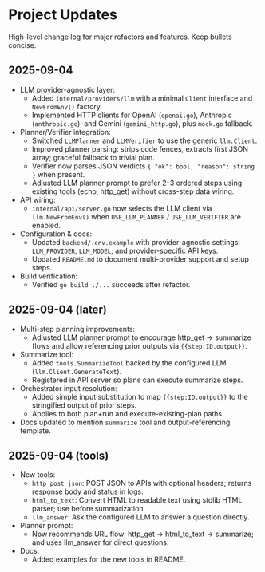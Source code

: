 # Project Updates

High-level change log for major refactors and features. Keep bullets concise.

## 2025-09-04

- LLM provider-agnostic layer:
  - Added `internal/providers/llm` with a minimal `Client` interface and `NewFromEnv()` factory.
  - Implemented HTTP clients for OpenAI (`openai.go`), Anthropic (`anthropic.go`), and Gemini (`gemini_http.go`), plus `mock.go` fallback.
- Planner/Verifier integration:
  - Switched `LLMPlanner` and `LLMVerifier` to use the generic `llm.Client`.
  - Improved planner parsing: strips code fences, extracts first JSON array; graceful fallback to trivial plan.
  - Verifier now parses JSON verdicts `{ "ok": bool, "reason": string }` when present.
  - Adjusted LLM planner prompt to prefer 2–3 ordered steps using existing tools (echo, http_get) without cross-step data wiring.
- API wiring:
  - `internal/api/server.go` now selects the LLM client via `llm.NewFromEnv()` when `USE_LLM_PLANNER` / `USE_LLM_VERIFIER` are enabled.
- Configuration & docs:
  - Updated `backend/.env.example` with provider-agnostic settings: `LLM_PROVIDER`, `LLM_MODEL`, and provider-specific API keys.
  - Updated `README.md` to document multi-provider support and setup steps.
- Build verification:
  - Verified `go build ./...` succeeds after refactor.

## 2025-09-04 (later)

- Multi-step planning improvements:
  - Adjusted LLM planner prompt to encourage http_get → summarize flows and allow referencing prior outputs via `{{step:ID.output}}`.
- Summarize tool:
  - Added `tools.SummarizeTool` backed by the configured LLM (`llm.Client.GenerateText`).
  - Registered in API server so plans can execute summarize steps.
- Orchestrator input resolution:
  - Added simple input substitution to map `{{step:ID.output}}` to the stringified output of prior steps.
  - Applies to both plan+run and execute-existing-plan paths.
 - Docs updated to mention `summarize` tool and output-referencing template.

## 2025-09-04 (tools)

- New tools:
  - `http_post_json`: POST JSON to APIs with optional headers; returns response body and status in logs.
  - `html_to_text`: Convert HTML to readable text using stdlib HTML parser; use before summarization.
  - `llm_answer`: Ask the configured LLM to answer a question directly.
- Planner prompt:
  - Now recommends URL flow: http_get → html_to_text → summarize; and uses llm_answer for direct questions.
- Docs:
  - Added examples for the new tools in README.

